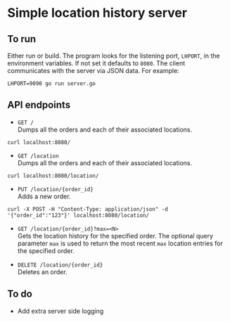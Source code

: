 Simple location history server
==============================

## To run
Either run or build.
The program looks for the listening port, `LHPORT`, in the environment variables.
If not set it defaults to `8080`.
The client communicates with the server via JSON data.
For example:
```
LHPORT=9090 go run server.go
```

## API endpoints
* `GET /`\
Dumps all the orders and each of their associated locations.
```
curl localhost:8080/
```

* `GET /location`\
Dumps all the orders and each of their associated locations.
```
curl localhost:8080/location/
```

* `PUT /location/{order_id}`\
Adds a new order.
```
curl -X POST -H "Content-Type: application/json" -d '{"order_id":"123"}' localhost:8080/location/
```

* `GET /location/{order_id}?max=<N>`\
Gets the location history for the specified order.
The optional query parameter `max` is used to return the most recent `max` location entries for the specified order.

* `DELETE /location/{order_id}`\
Deletes an order.

## To do
* Add extra server side logging